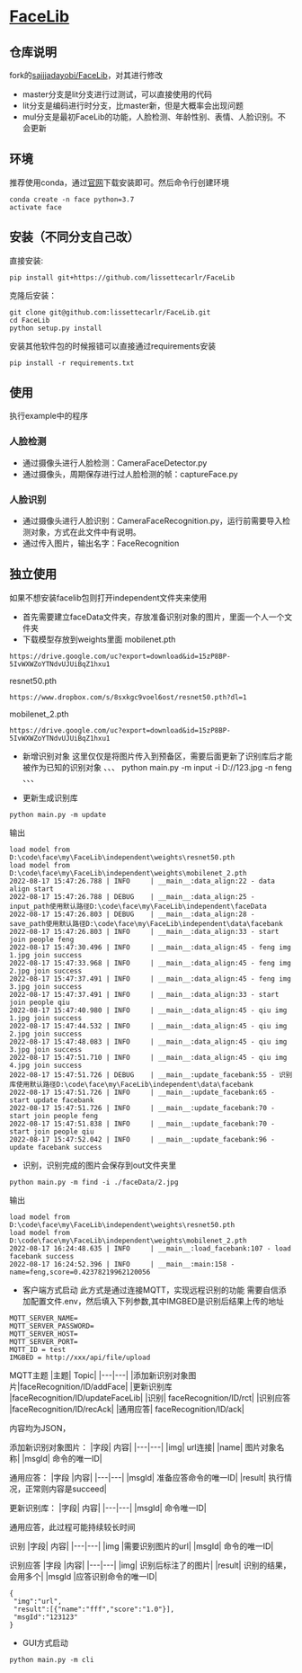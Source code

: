 # [FaceLib](https://github.com/lissettecarlr/FaceLib)

## 仓库说明
fork的[sajjjadayobi/FaceLib](https://github.com/sajjjadayobi/FaceLib)，对其进行修改
* master分支是lit分支进行过测试，可以直接使用的代码
* lit分支是编码进行时分支，比master新，但是大概率会出现问题
* mul分支是最初FaceLib的功能，人脸检测、年龄性别、表情、人脸识别。不会更新

## 环境
推荐使用conda，通过[官网](https://www.anaconda.com/products/distribution#macos)下载安装即可。然后命令行创建环境
```
conda create -n face python=3.7
activate face
```


## 安装（不同分支自己改）
直接安装:
```
pip install git+https://github.com/lissettecarlr/FaceLib
```
克隆后安装：
```
git clone git@github.com:lissettecarlr/FaceLib.git
cd FaceLib
python setup.py install
```
安装其他软件包的时候报错可以直接通过requirements安装
```
pip install -r requirements.txt
```

## 使用
执行example中的程序
### 人脸检测

* 通过摄像头进行人脸检测：CameraFaceDetector.py
* 通过摄像头，周期保存进行过人脸检测的帧：captureFace.py

### 人脸识别
* 通过摄像头进行人脸识别：CameraFaceRecognition.py，运行前需要导入检测对象，方式在此文件中有说明。
* 通过传入图片，输出名字：FaceRecognition


## 独立使用
如果不想安装facelib包则打开independent文件夹来使用

* 首先需要建立faceData文件夹，存放准备识别对象的图片，里面一个人一个文件夹
* 下载模型存放到weights里面
mobilenet.pth
```
https://drive.google.com/uc?export=download&id=15zP8BP-5IvWXWZoYTNdvUJUiBqZ1hxu1
```
resnet50.pth
```
https://www.dropbox.com/s/8sxkgc9voel6ost/resnet50.pth?dl=1
```
mobilenet_2.pth
```
https://drive.google.com/uc?export=download&id=15zP8BP-5IvWXWZoYTNdvUJUiBqZ1hxu1
```
* 新增识别对象
这里仅仅是将图片传入到预备区，需要后面更新了识别库后才能被作为已知的识别对象
、、、
python main.py -m input -i D://123.jpg -n feng
、、、

* 更新生成识别库
```
python main.py -m update
```
输出
```
load model from D:\code\face\my\FaceLib\independent\weights\resnet50.pth
load model from D:\code\face\my\FaceLib\independent\weights\mobilenet_2.pth
2022-08-17 15:47:26.788 | INFO     | __main__:data_align:22 - data align start
2022-08-17 15:47:26.788 | DEBUG    | __main__:data_align:25 - input_path使用默认路径D:\code\face\my\FaceLib\independent\faceData
2022-08-17 15:47:26.803 | DEBUG    | __main__:data_align:28 - save_path使用默认路径D:\code\face\my\FaceLib\independent\data\facebank
2022-08-17 15:47:26.803 | INFO     | __main__:data_align:33 - start join people feng
2022-08-17 15:47:30.496 | INFO     | __main__:data_align:45 - feng img 1.jpg join success
2022-08-17 15:47:33.968 | INFO     | __main__:data_align:45 - feng img 2.jpg join success
2022-08-17 15:47:37.491 | INFO     | __main__:data_align:45 - feng img 3.jpg join success
2022-08-17 15:47:37.491 | INFO     | __main__:data_align:33 - start join people qiu
2022-08-17 15:47:40.980 | INFO     | __main__:data_align:45 - qiu img 1.jpg join success
2022-08-17 15:47:44.532 | INFO     | __main__:data_align:45 - qiu img 2.jpg join success
2022-08-17 15:47:48.083 | INFO     | __main__:data_align:45 - qiu img 3.jpg join success
2022-08-17 15:47:51.710 | INFO     | __main__:data_align:45 - qiu img 4.jpg join success
2022-08-17 15:47:51.726 | DEBUG    | __main__:update_facebank:55 - 识别库使用默认路径D:\code\face\my\FaceLib\independent\data\facebank
2022-08-17 15:47:51.726 | INFO     | __main__:update_facebank:65 - start update facebank
2022-08-17 15:47:51.726 | INFO     | __main__:update_facebank:70 - start join people feng
2022-08-17 15:47:51.838 | INFO     | __main__:update_facebank:70 - start join people qiu
2022-08-17 15:47:52.042 | INFO     | __main__:update_facebank:96 - update facebank success
```
* 识别，识别完成的图片会保存到out文件夹里
```
python main.py -m find -i ./faceData/2.jpg
```
输出
```
load model from D:\code\face\my\FaceLib\independent\weights\resnet50.pth
load model from D:\code\face\my\FaceLib\independent\weights\mobilenet_2.pth
2022-08-17 16:24:48.635 | INFO     | __main__:load_facebank:107 - load facebank success
2022-08-17 16:24:52.396 | INFO     | __main__:main:158 - name=feng,score=0.42378219962120056
```

* 客户端方式启动
此方式是通过连接MQTT，实现远程识别的功能
需要自信添加配置文件.env，然后填入下列参数,其中IMGBED是识别后结果上传的地址
```
MQTT_SERVER_NAME=
MQTT_SERVER_PASSWORD=
MQTT_SERVER_HOST=
MQTT_SERVER_PORT=
MQTT_ID = test
IMGBED = http://xxx/api/file/upload
```
MQTT主题
|主题|	Topic|
|---|---|
|添加新识别对象图片|faceRecognition/ID/addFace|
|更新识别库	|faceRecognition/ID/updateFaceLib|
|识别|	faceRecognition/ID/rct|
|识别应答	|faceRecognition/ID/recAck|
|通用应答|	faceRecognition/ID/ack|

内容均为JSON，

添加新识别对象图片：
|字段|	内容|
|---|---|
|img|	url连接|
|name|	图片对象名称|
|msgId|	命令的唯一ID|

通用应答：
|字段	|内容|
|---|---|
|msgId|	准备应答命令的唯一ID|
|result|	执行情况，正常则内容是succeed|

更新识别库：
|字段|	内容|
|---|---|
|msgId|	命令唯一ID|

通用应答，此过程可能持续较长时间

识别
|字段|	内容|
|---|---|
|img	|需要识别图片的url|
|msgId|	命令的唯一ID|

识别应答
|字段	|内容|
|---|---|
|img|	识别后标注了的图片|
|result|	识别的结果，会用多个|
|msgId	|应答识别命令的唯一ID|

```
{
 "img":"url",
 "result":[{"name":"fff","score":"1.0"}],
 "msgId":"123123"
}
```

* GUI方式启动
```
python main.py -m cli
```

